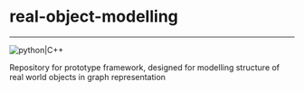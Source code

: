 # real-object-modelling
***

![python|C++](https://i0.wp.com/shunsvineyard.info/wp-content/uploads/2020/08/python_vs_cpp.png?fit=100%2C50&ssl=1)


Repository for  prototype framework, designed for modelling structure of real world objects in graph representation
